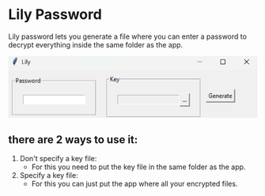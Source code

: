 <!--
 Copyright (c) 2025 E1480
 
 This software is released under the MIT License.
 https://opensource.org/licenses/MIT
-->

# Lily Password

Lily password lets you generate a file where you can enter a password to decrypt everything inside the same folder as the app.

<img src="../docs/LilyPassword/LilyPass.png"/>

## there are 2 ways to use it:
1. Don't specify a key file:
   -  For this you need to put the key file in the same folder as the app.
2. Specify a key file:
   - For this you can just put the app where all your encrypted files.